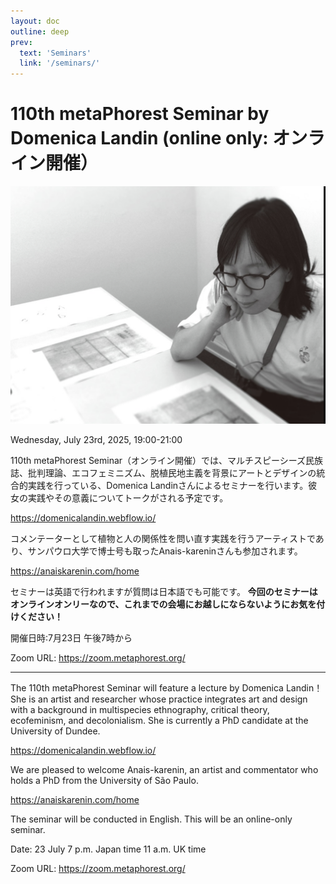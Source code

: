 ```yaml
---
layout: doc
outline: deep
prev:
  text: 'Seminars'
  link: '/seminars/'
---
```


# 110th metaPhorest Seminar by Domenica Landin (online only: オンライン開催）

![](/public/seminars/109/109.png)

Wednesday, July 23rd, 2025, 19:00-21:00

110th metaPhorest Seminar（オンライン開催）では、マルチスピーシーズ民族誌、批判理論、エコフェミニズム、脱植民地主義を背景にアートとデザインの統合的実践を行っている、Domenica Landinさんによるセミナーを行います。彼女の実践やその意義についてトークがされる予定です。

https://domenicalandin.webflow.io/


コメンテーターとして植物と人の関係性を問い直す実践を行うアーティストであり、サンパウロ大学で博士号も取ったAnais-kareninさんも参加されます。

https://anaiskarenin.com/home


セミナーは英語で行われますが質問は日本語でも可能です。
**今回のセミナーはオンラインオンリーなので、これまでの会場にお越しにならないようにお気を付けください！**

開催日時:7月23日 午後7時から

Zoom URL: https://zoom.metaphorest.org/


--------------------------------------------------

The 110th metaPhorest Seminar will feature a lecture by Domenica Landin！
She is an artist and researcher whose practice integrates art and design with a background in multispecies ethnography, critical theory, ecofeminism, and decolonialism. She is currently a PhD candidate at the University of Dundee.

https://domenicalandin.webflow.io/


We are pleased to welcome Anais-karenin, an artist and commentator who holds a PhD from the University of São Paulo.

https://anaiskarenin.com/home


The seminar will be conducted in English. This will be an online-only seminar.

Date: 23 July 7 p.m. Japan time
11 a.m. UK time

Zoom URL: https://zoom.metaphorest.org/
